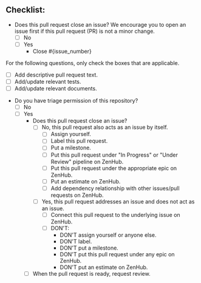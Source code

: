 ## Checklist:

- Does this pull request close an issue? We encourage you to open an issue first if this pull request (PR) is not a
  minor change.
  - [ ] No
  - [ ] Yes
    - Close #{issue_number}

For the following questions, only check the boxes that are applicable.

- [ ] Add descriptive pull request text.
- [ ] Add/update relevant tests.
- [ ] Add/update relevant documents.

- Do you have triage permission of this repository?
  - [ ] No
  - [ ] Yes
    - Does this pull request close an issue?
      - [ ] No, this pull request also acts as an issue by itself.
        - [ ] Assign yourself.
        - [ ] Label this pull request.
        - [ ] Put a milestone.
        - [ ] Put this pull request under "In Progress" or "Under Review" pipeline on ZenHub.
        - [ ] Put this pull request under the appropriate epic on ZenHub.
        - [ ] Put an estimate on ZenHub.
        - [ ] Add dependency relationship with other issues/pull requests on ZenHub.
      - [ ] Yes, this pull request addresses an issue and does not act as an issue.
        - [ ] Connect this pull request to the underlying issue on ZenHub.
        - [ ] DON'T:
          - DON'T assign yourself or anyone else.
          - DON'T label.
          - DON'T put a milestone.
          - DON'T put this pull request under any epic on ZenHub.
          - DON'T put an estimate on ZenHub.
    - [ ] When the pull request is ready, request review.
